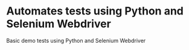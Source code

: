 # Automates tests using Python and Selenium Webdriver

Basic demo tests using Python and Selenium Webdriver